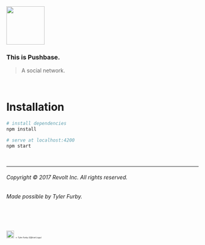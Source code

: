 <img src="https://glacial-forest-28905.herokuapp.com/images/logo.png" width="100px">

### This is Pushbase.
> A social network.

<br/>

# Installation
``` bash
# install dependencies
npm install

# serve at localhost:4200
npm start
```

<br/>

---

###### Copyright © 2017 Revolt Inc. All rights reserved.

###### Made possible by Tyler Furby.

<br/>
<br/>
<p>
    <img src="https://www.dropbox.com/s/40a3rzhaou01vqd/mocha.png?raw=1" width="20px">
    <em style="font-size:5px"><- Tyler Furby (Official Logo)</em>
</p>
